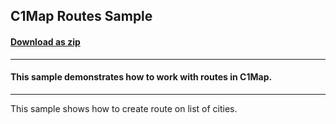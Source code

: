 ## C1Map Routes Sample
#### [Download as zip](https://grapecity.github.io/DownGit/#/home?url=https://github.com/GrapeCity/ComponentOne-WinForms-Samples/tree/master/NetFramework\Map\CS\Routes)
____
#### This sample demonstrates how to work with routes in C1Map.
____
This sample shows how to create route on list of cities.